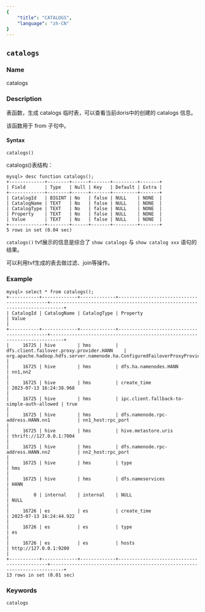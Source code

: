 ```yaml
---
{
    "title": "CATALOGS",
    "language": "zh-CN"
}
---
```


<!--
Licensed to the Apache Software Foundation (ASF) under one
or more contributor license agreements.  See the NOTICE file
distributed with this work for additional information
regarding copyright ownership.  The ASF licenses this file
to you under the Apache License, Version 2.0 (the
"License"); you may not use this file except in compliance
with the License.  You may obtain a copy of the License at

  http://www.apache.org/licenses/LICENSE-2.0

Unless required by applicable law or agreed to in writing,
software distributed under the License is distributed on an
"AS IS" BASIS, WITHOUT WARRANTIES OR CONDITIONS OF ANY
KIND, either express or implied.  See the License for the
specific language governing permissions and limitations
under the License.
-->

## `catalogs`

### Name


catalogs


### Description

表函数，生成 catalogs 临时表，可以查看当前doris中的创建的 catalogs 信息。

该函数用于 from 子句中。

#### Syntax

`catalogs()`

catalogs()表结构：
```
mysql> desc function catalogs();
+-------------+--------+------+-------+---------+-------+
| Field       | Type   | Null | Key   | Default | Extra |
+-------------+--------+------+-------+---------+-------+
| CatalogId   | BIGINT | No   | false | NULL    | NONE  |
| CatalogName | TEXT   | No   | false | NULL    | NONE  |
| CatalogType | TEXT   | No   | false | NULL    | NONE  |
| Property    | TEXT   | No   | false | NULL    | NONE  |
| Value       | TEXT   | No   | false | NULL    | NONE  |
+-------------+--------+------+-------+---------+-------+
5 rows in set (0.04 sec)
```

`catalogs()` tvf展示的信息是综合了 `show catalogs` 与 `show catalog xxx` 语句的结果。

可以利用tvf生成的表去做过滤、join等操作。



### Example

```
mysql> select * from catalogs();
+-----------+-------------+-------------+--------------------------------------------+---------------------------------------------------------------------------+
| CatalogId | CatalogName | CatalogType | Property                                   | Value                                                                     |
+-----------+-------------+-------------+--------------------------------------------+---------------------------------------------------------------------------+
|     16725 | hive        | hms         | dfs.client.failover.proxy.provider.HANN    | org.apache.hadoop.hdfs.server.namenode.ha.ConfiguredFailoverProxyProvider |
|     16725 | hive        | hms         | dfs.ha.namenodes.HANN                      | nn1,nn2                                                                   |
|     16725 | hive        | hms         | create_time                                | 2023-07-13 16:24:38.968                                                   |
|     16725 | hive        | hms         | ipc.client.fallback-to-simple-auth-allowed | true                                                                      |
|     16725 | hive        | hms         | dfs.namenode.rpc-address.HANN.nn1          | nn1_host:rpc_port                                                         |
|     16725 | hive        | hms         | hive.metastore.uris                        | thrift://127.0.0.1:7004                                                   |
|     16725 | hive        | hms         | dfs.namenode.rpc-address.HANN.nn2          | nn2_host:rpc_port                                                         |
|     16725 | hive        | hms         | type                                       | hms                                                                       |
|     16725 | hive        | hms         | dfs.nameservices                           | HANN                                                                      |
|         0 | internal    | internal    | NULL                                       | NULL                                                                      |
|     16726 | es          | es          | create_time                                | 2023-07-13 16:24:44.922                                                   |
|     16726 | es          | es          | type                                       | es                                                                        |
|     16726 | es          | es          | hosts                                      | http://127.0.0.1:9200                                                     |
+-----------+-------------+-------------+--------------------------------------------+---------------------------------------------------------------------------+
13 rows in set (0.01 sec)
```

### Keywords

    catalogs
